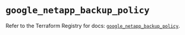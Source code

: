 # `google_netapp_backup_policy`

Refer to the Terraform Registry for docs: [`google_netapp_backup_policy`](https://registry.terraform.io/providers/hashicorp/google-beta/6.29.0/docs/resources/google_netapp_backup_policy).
